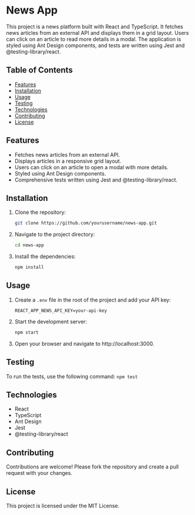 # News App

This project is a news platform built with React and TypeScript. It fetches news articles from an external API and displays them in a grid layout. Users can click on an article to read more details in a modal. The application is styled using Ant Design components, and tests are written using Jest and @testing-library/react.

## Table of Contents

-   [Features](#features)
-   [Installation](#installation)
-   [Usage](#usage)
-   [Testing](#testing)
-   [Technologies](#technologies)
-   [Contributing](#contributing)
-   [License](#license)

## Features

-   Fetches news articles from an external API.
-   Displays articles in a responsive grid layout.
-   Users can click on an article to open a modal with more details.
-   Styled using Ant Design components.
-   Comprehensive tests written using Jest and @testing-library/react.

## Installation

1. Clone the repository:
    ```sh
    git clone https://github.com/yourusername/news-app.git
    ```
2. Navigate to the project directory:
    ```sh
    cd news-app
    ```
3. Install the dependencies:
    ```sh
    npm install
    ```

## Usage

1. Create a `.env` file in the root of the project and add your API key:
    ```env
    REACT_APP_NEWS_API_KEY=your-api-key
    ```
2. Start the development server:
    ```sh
    npm start
    ```
3. Open your browser and navigate to http://localhost:3000.

## Testing

To run the tests, use the following command: `npm test`

## Technologies

-   React
-   TypeScript
-   Ant Design
-   Jest
-   @testing-library/react

## Contributing

Contributions are welcome! Please fork the repository and create a pull request with your changes.

## License

This project is licensed under the MIT License.
